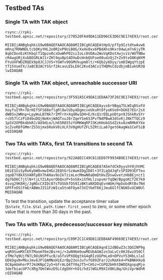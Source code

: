 ## Testbed TAs

### Single TA with TAK object

```
rsync://rpki-testbed.apnic.net/repository/270520FA49DA11ED96CE3D6C9E174E93/root.cer

MIIBIjANBgkqhkiG9w0BAQEFAAOCAQ8AMIIBCgKCAQEAtHpO/pffp9IztdtwAvw6
mRnq7RRWNDLtcbOKyYHL2o0R2xP9UiBOG/XxHx0xx6PBdAhs9KxrO4wLm7n6jyTR
8qbCDonEzKtKbqlT1Qpzo0cxDwWhP02siIoLc0VDAu2WuVqKDotXwjviV/WUTNBw
cR4wgURjXubBEGRLWJ1rZHl9quBpS4DVwDcHnbQUFoe80udzQjZ+Zo9txO8KqNYM
FYuUXFWDZRQEk9p0JCJJVS+YGWfv9OGMVkupm8lt/+KQb2y6Dyy/smDIWgqYtzpE
tT15VumTX/Ja8CB2ACYSSrf2AcavLEbLE6C2Kvd3ACx1THQMsCdzdbjmB1akUR3Q
lwIDAQAB
```

### Single TA with TAK object, unreachable successor URI

```
rsync://rpki-testbed.apnic.net/repository/3F592A5C49DA11EDAA73F26C9E174E93/root.cer

MIIBIjANBgkqhkiG9w0BAQEFAAOCAQ8AMIIBCgKCAQEAyvs6r9Bqq75LWIqDSxFU
XoyfuIYR+7DrHIf5FS88eflgRl8wlUby4DgmcveUkuRtOfyoKVo9+DGKE7EGr2sX
dW8Sv2WNnp+LpyWuLB7Nk7rIMTrX+Xqd0w1DH+E/KcQ1rEQLpUDtpn9JShkRx5Yr
rcU57lCzPiO4buDQjNoKnjWAQTxuJ8rZqeYSe6S3PvfNdPBwA3dSvKjJNkTTQCz9
1pSV2OPBk4bkRJ/AX9dLm/Lh65R855zYUMKWqRPJ3KzKHobGSdZzkv0zmRMkKYXe
ScZvoRDfGMmrZS5UjmxbRokV0iXLF3V0gHUfZFL5ZRtiLa67getOAagWa1CeFSiB
oQIDAQAB
```

### Two TAs with TAKs, first TA transitions to second TA

```
rsync://rpki-testbed.apnic.net/repository/922A8ECC49C811ED97F9934B9E174E93/root.cer

MIIBIjANBgkqhkiG9w0BAQEFAAOCAQ8AMIIBCgKCAQEA7A5m7dCk0yyshY0jhhMC
U0iE1UiSyRoKybW8vmwIHGc2EQtGrSzAwmIDgID8l+3fILqQdJqFcSPID93EFTeu
zqoB7Y8kXSVANTpBV7hAHav9oIkTzimLecMmwN0aDmDtHvZDswGvetzHbBEjnct1
dg7bD6C7jtlN+tjLYZiAyorObQxzP+5nS8xiGfHLlzxpvmrTqQW/BpgoKCT2E7k0
4svg29K8Hj/JgNGcCXIDc07sTUSGkfDS9IzBKtaNXDDqEvnWUH/HpbobdRtBv7N4
GPFFnOSlFmErABWeJIS1FzWIca5tn6FOym73XIYbdT66jJmu6GlfCNGN5vUCW0Ul
MQIDAQAB
```

To test the transition, update the acceptance timer value
(`$state_file.$tal_path.timer.first_seen`) to zero, or some other
epoch value that is more than 30 days in the past.

### Two TAs with TAKs, predecessor/successor key mismatch

```
rsync://rpki-testbed.apnic.net/repository/C09F2C1C49D811EDB4AF49669E174E93/root.cer

MIIBIjANBgkqhkiG9w0BAQEFAAOCAQ8AMIIBCgKCAQEAqnE12dBEwZ3c3QGINP9g
wqR9SumMXlEhTMaomT6e2Bsrmj/+2wN96m9uwMEUbAGW2zn3aLvCc0HJEwzX50Ct
zTMe7q9UjfN7L9OiNSPFucB/aSfxVPXOQgtkG4qRIzUGPmLeO+DPVuY53HbLslaI
UDkDgxN+MkvJmv6JPlQAMNxH1EzrBp23onJufvfG99ZFarJ2vRmXk4+PkBNKHXoQ
OC8pmUmhorP7JkUKNpC2y5+bfrALQ4TY0qJT5+CHSz+CGPQ2bHhtDWOQXgnpqMjo
3defbiacUP7cXRg7OmlWxzD5LCdgEHY+hO1/hd1lWGLM9X1V8KLNq/GhiVprWdhR
cQIDAQAB
```
